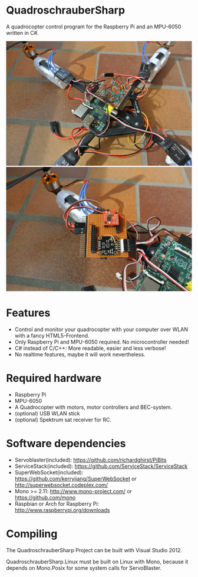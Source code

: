 QuadroschrauberSharp
====================

A quadrocopter control program for the Raspberry Pi and an MPU-6050 written in C#.

![](Pictures/DSC_0813-small.JPG?raw=true)
![](Pictures/DSC_0814-small.JPG?raw=true)

Features
========
- Control and monitor your quadrocopter with your computer over WLAN with a fancy HTML5-Frontend.
- Only Raspberry Pi and MPU-6050 required. No microcontroller needed!
- C# instead of C/C++: More readable, easier and less verbose!
- No realtime features, maybe it will work nevertheless.

Required hardware
=================
- Raspberry Pi
- MPU-6050
- A Quadrocopter with motors, motor controllers and BEC-system.
- (optional) USB WLAN stick 
- (optional) Spektrum sat receiver for RC.

Software dependencies
=====================
- Servoblaster(included): https://github.com/richardghirst/PiBits
- ServiceStack(included): https://github.com/ServiceStack/ServiceStack
- SuperWebSocket(included): https://github.com/kerryjiang/SuperWebSocket or http://superwebsocket.codeplex.com/
- Mono >= 2.11: http://www.mono-project.com/ or https://github.com/mono
- Raspbian or Arch for Raspberry Pi: http://www.raspberrypi.org/downloads

Compiling
=========
The QuadroschrauberSharp Project can be built with Visual Studio 2012.

QuadroschrauberSharp.Linux must be built on Linux with Mono, 
because it depends on Mono.Posix for some system calls for ServoBlaster.

